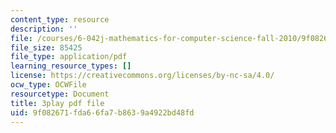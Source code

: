 ```yaml
---
content_type: resource
description: ''
file: /courses/6-042j-mathematics-for-computer-science-fall-2010/9f082671fda66fa7b8639a4922bd48fd_q4mwO2qS2z4.pdf
file_size: 85425
file_type: application/pdf
learning_resource_types: []
license: https://creativecommons.org/licenses/by-nc-sa/4.0/
ocw_type: OCWFile
resourcetype: Document
title: 3play pdf file
uid: 9f082671-fda6-6fa7-b863-9a4922bd48fd
---
```


